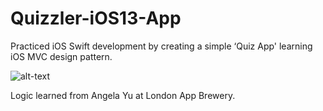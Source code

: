 # Quizzler-iOS13-App

Practiced iOS Swift development by creating a simple ‘Quiz App' learning iOS MVC design pattern.

![alt-text](Quizzler-iOS13/Quizzler.gif)

Logic learned from Angela Yu at London App Brewery.
